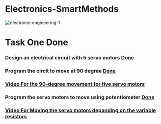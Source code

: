 # Electronics-SmartMethods
![electronic-engineering-1](https://user-images.githubusercontent.com/86845134/127592697-c723aa6d-52af-4d12-9360-e414da021ffa.jpg)
# Task One Done
### Design an electrical circuit with 5 servo motors [Done ](https://github.com/FaiyKhalid/Electronics-Engineering/blob/main/%20Design%20Five%20servo%20motors%20.pdf)
### Program the circit to move at 90 degree [Done](https://github.com/FaiyKhalid/Electronics-Engineering/blob/main/Programming%2090%20degree%20movement%20for%20the%205%20servo%20motors.md) 
### [Video For the 90-degree movement for five servo motors](https://github.com/FaiyKhalid/Electronics-Engineering/blob/main/Moving%20the%20servo%20motors%2090%20degree.md)
### Program the servo motors to move using potentiometer [Done ](https://github.com/FaiyKhalid/Electronics-Engineering/blob/main/Programming%205%20servo%20motors%20with%20potentiometer.md)
### [Video For Moving the servo motors depanding on the variable resistors ](https://github.com/FaiyKhalid/Electronics-Engineering/blob/main/Moving%20the%20servo%20motors%20depanding%20on%20the%20variable%20resistors.md)
